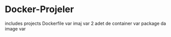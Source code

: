 # Docker-Projeler
includes projects 
Dockerfile var imaj var 2 adet de container var
package da image var
